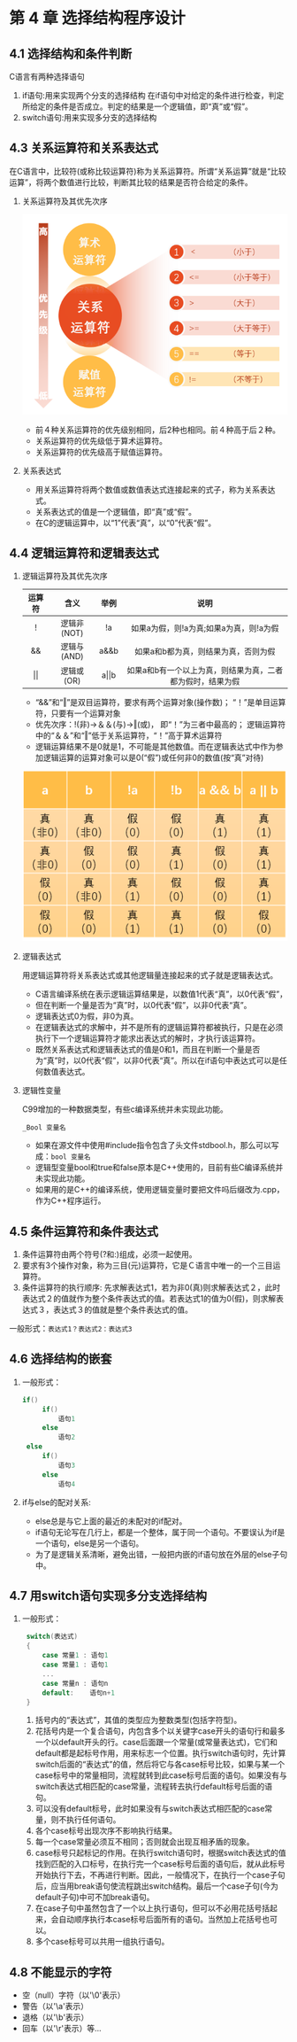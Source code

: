 # 第 4 章 选择结构程序设计

## 4.1 选择结构和条件判断

C语言有两种选择语句

1. if语句:用来实现两个分支的选择结构
  在if语句中对给定的条件进行检查，判定所给定的条件是否成立。判定的结果是一个逻辑值，即“真”或“假”。
2. switch语句:用来实现多分支的选择结构

## 4.3 关系运算符和关系表达式

在C语言中，比较符(或称比较运算符)称为关系运算符。所谓“关系运算”就是“比较运算”，将两个数值进行比较，判断其比较的结果是否符合给定的条件。

1. 关系运算符及其优先次序

   ![img](images/operator.png)

   * 前４种关系运算符的优先级别相同，后2种也相同。前４种高于后２种。
   * 关系运算符的优先级低于算术运算符。
   * 关系运算符的优先级高于赋值运算符。

2. 关系表达式

   * 用关系运算符将两个数值或数值表达式连接起来的式子，称为关系表达式。
   * 关系表达式的值是一个逻辑值，即“真”或“假”。
   * 在C的逻辑运算中，以“1”代表“真”，以“0”代表“假”。

## 4.4 逻辑运算符和逻辑表达式

1. 逻辑运算符及其优先次序

   |运算符|含义|举例|说明|
   |:--:|:--:|:--:|:--:|
   |!|逻辑非(NOT)|!a|如果a为假，则!a为真;如果a为真，则!a为假|
   |&&|逻辑与(AND)|a&&b|如果a和b都为真，则结果为真，否则为假|
   |\|\||逻辑或(OR)|a\|\|b|如果a和b有一个以上为真，则结果为真，二者都为假时，结果为假|

   * “&&”和“‖”是双目运算符，要求有两个运算对象(操作数)； “！”是单目运算符，只要有一个运算对象
   * 优先次序：!(非)→＆＆(与)→‖(或)， 即“！”为三者中最高的； 逻辑运算符中的“＆＆”和“‖”低于关系运算符，“！”高于算术运算符
   * 逻辑运算结果不是0就是1，不可能是其他数值。而在逻辑表达式中作为参加逻辑运算的运算对象可以是0(“假”)或任何非0的数值(按“真”对待)

   ![img](images/logic.png)

2. 逻辑表达式

   用逻辑运算符将关系表达式或其他逻辑量连接起来的式子就是逻辑表达式。
   * C语言编译系统在表示逻辑运算结果是，以数值1代表“真”，以0代表“假”，  
   * 但在判断一个量是否为“真”时，以0代表“假”，以非0代表“真”。  
   * 逻辑表达式0为假，非0为真。  
   * 在逻辑表达式的求解中，并不是所有的逻辑运算符都被执行，只是在必须执行下一个逻辑运算符才能求出表达式的解时，才执行该运算符。
   * 既然关系表达式和逻辑表达式的值是0和1，而且在判断一个量是否为“真”时，以0代表“假”，以非0代表“真”。所以在if语句中表达式可以是任何数值表达式。

3. 逻辑性变量

   C99增加的一种数据类型，有些c编译系统并未实现此功能。

   `_Bool 变量名`

   * 如果在源文件中使用#include指令包含了头文件stdbool.h，那么可以写成：`bool 变量名`
   * 逻辑型变量bool和true和false原本是C++使用的，目前有些C编译系统并未实现此功能。
   * 如果用的是C++的编译系统，使用逻辑变量时要把文件吗后缀改为.cpp，作为C++程序运行。

## 4.5 条件运算符和条件表达式

1. 条件运算符由两个符号(?和:)组成，必须一起使用。
2. 要求有3个操作对象，称为三目(元)运算符，它是Ｃ语言中唯一的一个三目运算符。
3. 条件运算符的执行顺序: 先求解表达式1，若为非0(真)则求解表达式２，此时表达式２的值就作为整个条件表达式的值。若表达式1的值为0(假)，则求解表达式３，表达式３的值就是整个条件表达式的值。

一般形式：`表达式1？表达式2：表达式3`

## 4.6 选择结构的嵌套

1. 一般形式：

   ```c
   if()
        if()
            语句1
        else
            语句2
    else
        if()
            语句3
        else
            语句4
   ```

2. if与else的配对关系:

   * else总是与它上面的最近的未配对的if配对。
   * if语句无论写在几行上，都是一个整体，属于同一个语句。不要误认为if是一个语句，else是另一个语句。
   * 为了是逻辑关系清晰，避免出错，一般把内嵌的if语句放在外层的else子句中。  

## 4.7 用switch语句实现多分支选择结构

1. 一般形式：

   ```c
    switch(表达式)
    {
        case 常量1 : 语句1
        case 常量1 : 语句1
        ...
        case 常量n : 语句n
        default:    语句n+1
    }
   ```

   1. 括号内的“表达式”，其值的类型应为整数类型(包括字符型)。
   2. 花括号内是一个复合语句，内包含多个以关键字case开头的语句行和最多一个以default开头的行。case后面跟一个常量(或常量表达式)，它们和default都是起标号作用，用来标志一个位置。执行switch语句时，先计算switch后面的“表达式”的值，然后将它与各case标号比较，如果与某一个case标号中的常量相同，流程就转到此case标号后面的语句。如果没有与switch表达式相匹配的case常量，流程转去执行default标号后面的语句。
   3. 可以没有default标号，此时如果没有与switch表达式相匹配的case常量，则不执行任何语句。
   4. 各个case标号出现次序不影响执行结果。
   5. 每一个case常量必须互不相同；否则就会出现互相矛盾的现象。
   6. case标号只起标记的作用。在执行switch语句时，根据switch表达式的值找到匹配的入口标号，在执行完一个case标号后面的语句后，就从此标号开始执行下去，不再进行判断。因此，一般情况下，在执行一个case子句后，应当用break语句使流程跳出switch结构。最后一个case子句(今为default子句)中可不加break语句。
   7. 在case子句中虽然包含了一个以上执行语句，但可以不必用花括号括起来，会自动顺序执行本case标号后面所有的语句。当然加上花括号也可以。
   8. 多个case标号可以共用一组执行语句。

## 4.8 不能显示的字符

* 空（null）字符（以'\0'表示）
* 警告（以'\a'表示）
* 退格（以'\b'表示）
* 回车（以'\r'表示）等...

